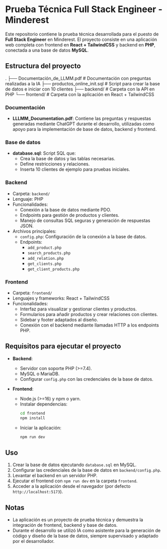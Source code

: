# Prueba Técnica Full Stack Engineer - Minderest

Este repositorio contiene la prueba técnica desarrollada para el puesto de **Full Stack Engineer** en Minderest. El proyecto consiste en una aplicación web completa con frontend en **React + TailwindCSS** y backend en **PHP**, conectada a una base de datos **MySQL**.  

## Estructura del proyecto
.
├── Documentación_de_LLMM.pdf     # Documentación con preguntas realizadas a la IA
├── productos_online_init.sql     # Script para crear la base de datos e iniciar con 10 clientes
├── backend/                      # Carpeta con la API en PHP
└── frontend/                     # Carpeta con la aplicación en React + TailwindCSS


### Documentación
- **LLLMM_Documentation.pdf**: Contiene las preguntas y respuestas generadas mediante ChatGPT durante el desarrollo, utilizadas como apoyo para la implementación de base de datos, backend y frontend.

### Base de datos
- **database.sql**: Script SQL que:
  - Crea la base de datos y las tablas necesarias.
  - Define restricciones y relaciones.
  - Inserta 10 clientes de ejemplo para pruebas iniciales.

### Backend
- Carpeta: `backend/`
- Lenguaje: PHP
- Funcionalidades:
  - Conexión a la base de datos mediante PDO.
  - Endpoints para gestión de productos y clientes.
  - Manejo de consultas SQL seguras y generación de respuestas JSON.
- Archivos principales:
  - `config.php`: Configuración de la conexión a la base de datos.
  - Endpoints:
    - `add_product.php`
    - `search_products.php`
    - `add_relation.php`
    - `get_clients.php`
    - `get_client_products.php`

### Frontend
- Carpeta: `frontend/`
- Lenguajes y frameworks: React + TailwindCSS
- Funcionalidades:
  - Interfaz para visualizar y gestionar clientes y productos.
  - Formularios para añadir productos y crear relaciones con clientes.
  - Sidebar y footer adaptados al diseño.
  - Conexión con el backend mediante llamadas HTTP a los endpoints PHP.

## Requisitos para ejecutar el proyecto

- **Backend**:
  - Servidor con soporte PHP (>=7.4).
  - MySQL o MariaDB.
  - Configurar `config.php` con las credenciales de la base de datos.
  
- **Frontend**:
  - Node.js (>=16) y npm o yarn.
  - Instalar dependencias:  
    ```bash
    cd frontend
    npm install
    ```
  - Iniciar la aplicación:  
    ```bash
    npm run dev
    ```

## Uso
1. Crear la base de datos ejecutando `database.sql` en MySQL.
2. Configurar las credenciales de la base de datos en `backend/config.php`.
3. Levantar el backend en un servidor PHP.
4. Ejecutar el frontend con `npm run dev` en la carpeta `frontend`.
5. Acceder a la aplicación desde el navegador (por defecto `http://localhost:5173`).

## Notas
- La aplicación es un proyecto de prueba técnica y demuestra la integración de frontend, backend y base de datos.
- Durante el desarrollo se utilizó IA como asistente para la generación de código y diseño de la base de datos, siempre supervisado y adaptado por el desarrollador.
